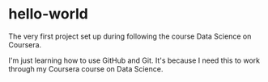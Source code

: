 # hello-world
The very first project set up during following the course Data Science on Coursera.

I'm just learning how to use GitHub and Git. It's because I need this to work through my Coursera course on Data Science.
